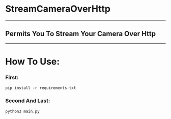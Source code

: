 # StreamCameraOverHttp
-----------------------
## Permits You To Stream Your Camera Over Http
-----------------------
# How To Use:
### First:
```
pip install -r requirements.txt
```
### Second And Last:
```
python3 main.py
```
